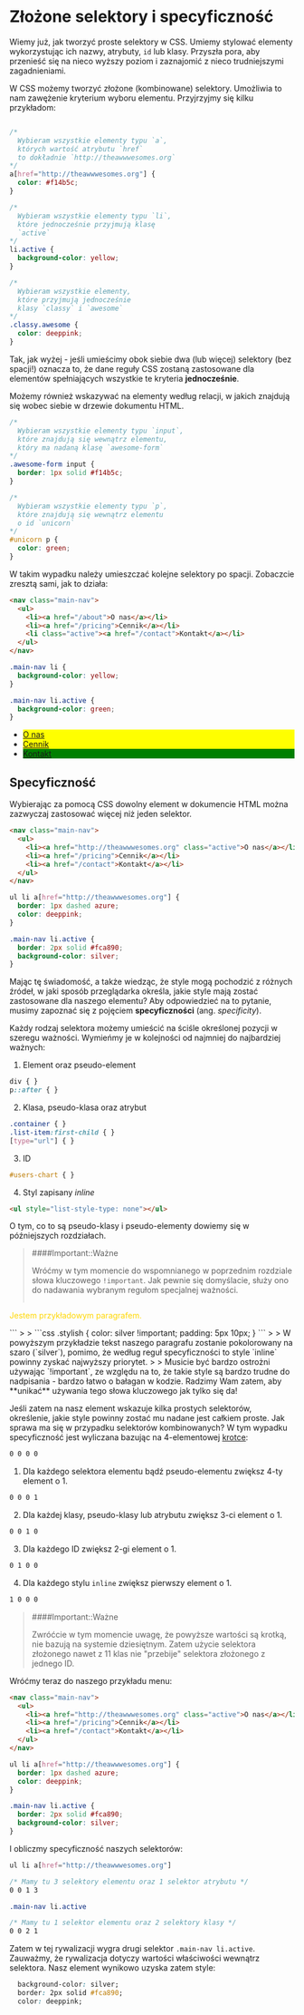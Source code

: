 # Złożone selektory i specyficzność

Wiemy już, jak tworzyć proste selektory w CSS. Umiemy stylować elementy wykorzystując ich nazwy, atrybuty, `id` lub klasy. Przyszła pora, aby przenieść się na nieco wyższy poziom i zaznajomić z nieco trudniejszymi zagadnieniami.

W CSS możemy tworzyć złożone (kombinowane) selektory. Umożliwia to nam zawężenie kryterium wyboru elementu. Przyjrzyjmy się kilku przykładom:

```css

/* 
  Wybieram wszystkie elementy typu `a`, 
  których wartość atrybutu `href`
  to dokładnie `http://theawwwesomes.org`
*/
a[href="http://theawwwesomes.org"] {
  color: #f14b5c;
}

/*
  Wybieram wszystkie elementy typu `li`,
  które jednocześnie przyjmują klasę
  `active`
*/
li.active {
  background-color: yellow;
}

/*
  Wybieram wszystkie elementy,
  które przyjmują jednocześnie
  klasy `classy` i `awesome`
*/
.classy.awesome {
  color: deeppink;
}
```

Tak, jak wyżej - jeśli umieścimy obok siebie dwa (lub więcej) selektory (bez spacji!) oznacza to, że dane reguły CSS zostaną zastosowane dla elementów spełniających wszystkie te kryteria **jednocześnie**.

Możemy również wskazywać na elementy według relacji, w jakich znajdują się wobec siebie w drzewie dokumentu HTML.

```css
/*
  Wybieram wszystkie elementy typu `input`,
  które znajdują się wewnątrz elementu,
  który ma nadaną klasę `awesome-form`
*/
.awesome-form input {
  border: 1px solid #f14b5c;
}

/*
  Wybieram wszystkie elementy typu `p`,
  które znajdują się wewnątrz elementu
  o id `unicorn`
*/
#unicorn p {
  color: green;
}
```

W takim wypadku należy umieszczać kolejne selektory po spacji. Zobaczcie zresztą sami, jak to działa:

```html
<nav class="main-nav">
  <ul>
    <li><a href="/about">O nas</a></li>
    <li><a href="/pricing">Cennik</a></li>
    <li class="active"><a href="/contact">Kontakt</a></li>
  </ul>
</nav>
```

```css
.main-nav li {
  background-color: yellow;
}

.main-nav li.active {
  background-color: green;
}
```

<div class="example-wrapper">
  <nav class="main-nav">
    <ul>
      <li style="background-color: yellow;"><a href="">O nas</a></li>
      <li style="background-color: yellow;"><a href="">Cennik</a></li>
      <li style="background-color: green;"><a href="">Kontakt</a></li>
    </ul>
  </nav>
</div>

## Specyficzność

Wybierając za pomocą CSS dowolny element w dokumencie HTML można zazwyczaj zastosować więcej niż jeden selektor.

```html
<nav class="main-nav">
  <ul>
    <li><a href="http://theawwwesomes.org" class="active">O nas</a></li>
    <li><a href="/pricing">Cennik</a></li>
    <li><a href="/contact">Kontakt</a></li>
  </ul>
</nav>
```

```css
ul li a[href="http://theawwwesomes.org"] {
  border: 1px dashed azure;
  color: deeppink;
}

.main-nav li.active {
  border: 2px solid #fca890;
  background-color: silver;
}
```

Mając tę świadomość, a także wiedząc, że style mogą pochodzić z różnych źródeł, w jaki sposób przeglądarka określa, jakie style mają zostać zastosowane dla naszego elementu? Aby odpowiedzieć na to pytanie, musimy zapoznać się z pojęciem **specyficzności** (ang. *specificity*).

Każdy rodzaj selektora możemy umieścić na ściśle określonej pozycji w szeregu ważności. Wymieńmy je w kolejności od najmniej do najbardziej ważnych:

1) Element oraz pseudo-element

```css
div { }
p::after { }
```

2) Klasa, pseudo-klasa oraz atrybut

```css
.container { }
.list-item:first-child { }
[type="url"] { }
```

3) ID

```css
#users-chart { }
```
4) Styl zapisany *inline*

```html
<ul style="list-style-type: none"></ul>
```

O tym, co to są pseudo-klasy i pseudo-elementy dowiemy się w późniejszych rozdziałach.

> ####Important::Ważne
>
> Wróćmy w tym momencie do wspomnianego w poprzednim rozdziale słowa kluczowego `!important`. Jak pewnie się domyślacie, służy ono do nadawania wybranym regułom specjalnej ważności.
>
> ```html
<p class="stylish" style="color: gold">Jestem przykładowym paragrafem.</p>
```
>
> ```css
.stylish {
  color: silver !important;
  padding: 5px 10px;
}
```
>
> W powyższym przykładzie tekst naszego paragrafu zostanie pokolorowany na szaro (`silver`), pomimo, że według reguł specyficzności to style `inline` powinny zyskać najwyższy priorytet.
>
> Musicie być bardzo ostrożni używając `!important`, ze względu na to, że takie style są bardzo trudne do nadpisania - bardzo łatwo o bałagan w kodzie. Radzimy Wam zatem, aby **unikać** używania tego słowa kluczowego jak tylko się da!

Jeśli zatem na nasz element wskazuje kilka prostych selektorów, określenie, jakie style powinny zostać mu nadane jest całkiem proste. Jak sprawa ma się w przypadku selektorów kombinowanych? W tym wypadku specyficzność jest wyliczana bazując na 4-elementowej [krotce](https://pl.wikipedia.org/wiki/Krotka_%28struktura_danych%29):

```css
0 0 0 0
```

1) Dla każdego selektora elementu bądź pseudo-elementu zwiększ 4-ty element o 1.
```css
0 0 0 1
```

2) Dla każdej klasy, pseudo-klasy lub atrybutu zwiększ 3-ci element o 1.
```css
0 0 1 0
```

3) Dla każdego ID zwiększ 2-gi element o 1.
```css
0 1 0 0
```

4) Dla każdego stylu `inline` zwiększ pierwszy element o 1.
```css
1 0 0 0
```

>####Important::Ważne
>
> Zwróćcie w tym momencie uwagę, że powyższe wartości są krotką, nie bazują na systemie dziesiętnym. Zatem użycie selektora złożonego nawet z 11 klas nie "przebije" selektora złożonego z jednego ID.

Wróćmy teraz do naszego przykładu menu:

```html
<nav class="main-nav">
  <ul>
    <li><a href="http://theawwwesomes.org" class="active">O nas</a></li>
    <li><a href="/pricing">Cennik</a></li>
    <li><a href="/contact">Kontakt</a></li>
  </ul>
</nav>
```

```css
ul li a[href="http://theawwwesomes.org"] {
  border: 1px dashed azure;
  color: deeppink;
}

.main-nav li.active {
  border: 2px solid #fca890;
  background-color: silver;
}
```

I obliczmy specyficzność naszych selektorów:

```css
ul li a[href="http://theawwwesomes.org"] 

/* Mamy tu 3 selektory elementu oraz 1 selektor atrybutu */
0 0 1 3

.main-nav li.active 

/* Mamy tu 1 selektor elementu oraz 2 selektory klasy */
0 0 2 1
```

Zatem w tej rywalizacji wygra drugi selektor `.main-nav li.active`. Zauważmy, że rywalizacja dotyczy wartości właściwości wewnątrz selektora. Nasz element wynikowo uzyska zatem style:

```css
  background-color: silver;
  border: 2px solid #fca890;
  color: deeppink;
```